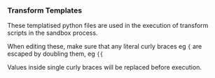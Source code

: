 ### Transform Templates

These templatised python files are used in the execution of transform scripts in the sandbox process.

When editing these, make sure that any literal curly braces eg `{` are escaped by doubling them, eg `{{`

Values inside single curly braces will be replaced before execution.
